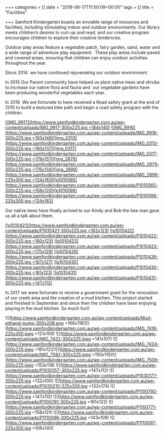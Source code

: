 +++
categories = []
date = "2018-06-17T11:50:09+00:00"
tags = []
title = "Facilities"

+++
Samford Kindergarten boasts an enviable range of resources and facilities, including stimulating indoor and outdoor environments. Our library meets children’s desires to curl-up and read, and our creative program encourages children to explore their creative tendencies.

Outdoor play areas feature a vegetable patch, fairy garden, sand, water and a wide range of adventure play equipment.  These play areas include paved and covered areas, ensuring that children can enjoy outdoor activities throughout the year.

Since 2014  we have continued rejuvenating our outdoor environment.

In 2015 Our Parent community have helped us plant native trees and shrubs to increase our native flora and fauna and  our vegetable gardens have been producing wonderful vegetables each year.

In 2016  We are fortunate to have received a Road safety grant at the end of 2015 to build a textured bike path and begin a road safety program with the children.

[![IMG_9917](https://www.samfordkindergarten.com.au/wp-content/uploads/IMG_9917-300x225.jpg =184x140)](https://www.samfordkindergarten.com.au/wp-content/uploads/IMG_9917.jpg) [![IMG_9916](https://www.samfordkindergarten.com.au/wp-content/uploads/IMG_9916-300x225.jpg =193x148)](https://www.samfordkindergarten.com.au/wp-content/uploads/IMG_9916.jpg)[![img_0313](https://www.samfordkindergarten.com.au/wp-content/uploads/IMG_0313-300x225.jpg =180x137)](https://www.samfordkindergarten.com.au/wp-content/uploads/IMG_0313.jpg)[![img_0317](https://www.samfordkindergarten.com.au/wp-content/uploads/IMG_0317-300x225.jpg =179x137)](https://www.samfordkindergarten.com.au/wp-content/uploads/IMG_0317.jpg)[![img_2879](https://www.samfordkindergarten.com.au/wp-content/uploads/IMG_2879-300x225.jpg =176x134)](https://www.samfordkindergarten.com.au/wp-content/uploads/IMG_2879.jpg)[![img_2899](https://www.samfordkindergarten.com.au/wp-content/uploads/IMG_2899-225x300.jpg =124x163)](https://www.samfordkindergarten.com.au/wp-content/uploads/IMG_2899.jpg)[![p1010565](https://www.samfordkindergarten.com.au/wp-content/uploads/P1010565-300x225.jpg =158x120)](https://www.samfordkindergarten.com.au/wp-content/uploads/P1010565.jpg)[![p1010596](https://www.samfordkindergarten.com.au/wp-content/uploads/P1010596-225x300.jpg =124x163)](https://www.samfordkindergarten.com.au/wp-content/uploads/P1010596.jpg)

Our native bees have finally arrived to our Kindy and Bob the bee man gave us all a talk about them.

[![p1010421](https://www.samfordkindergarten.com.au/wp-content/uploads/P1010421-300x225.jpg =162x123)](https://www.samfordkindergarten.com.au/wp-content/uploads/P1010421.jpg) [![p1010422](https://www.samfordkindergarten.com.au/wp-content/uploads/P1010422-300x225.jpg =160x123)](https://www.samfordkindergarten.com.au/wp-content/uploads/P1010422.jpg) [![p1010423](https://www.samfordkindergarten.com.au/wp-content/uploads/P1010423-300x225.jpg =170x129)](https://www.samfordkindergarten.com.au/wp-content/uploads/P1010423.jpg) [![p1010426](https://www.samfordkindergarten.com.au/wp-content/uploads/P1010426-300x225.jpg =167x127)](https://www.samfordkindergarten.com.au/wp-content/uploads/P1010426.jpg) [![p1010430](https://www.samfordkindergarten.com.au/wp-content/uploads/P1010430-300x225.jpg =161x123)](https://www.samfordkindergarten.com.au/wp-content/uploads/P1010430.jpg) [![p1010431](https://www.samfordkindergarten.com.au/wp-content/uploads/P1010431-300x225.jpg =147x112)](https://www.samfordkindergarten.com.au/wp-content/uploads/P1010431.jpg)

In 2017 we were fortunate to receive a government grant for the renovation of our creek area and the creation of a mud kitchen. This project started and finished in September and since then the children have been enjoying playing in the mud kitchen. So much fun!!

![](https://www.samfordkindergarten.com.au/wp-content/uploads/Mud-pithand-pump-300x208.png =166x118)![](https://www.samfordkindergarten.com.au/wp-content/uploads/IMG_7416-225x300.jpeg =121x159) ![](https://www.samfordkindergarten.com.au/wp-content/uploads/IMG_7422-300x225.jpeg =141x107) ![](https://www.samfordkindergarten.com.au/wp-content/uploads/IMG_7424-300x225.jpeg =161x122)![](https://www.samfordkindergarten.com.au/wp-content/uploads/IMG_7582-300x225.jpeg =150x115)![](https://www.samfordkindergarten.com.au/wp-content/uploads/IMG_7509-300x225.jpeg =153x118) ![](https://www.samfordkindergarten.com.au/wp-content/uploads/P1030157-300x225.jpg =147x112) ![](https://www.samfordkindergarten.com.au/wp-content/uploads/P1030177-300x225.jpg =132x100) ![](https://www.samfordkindergarten.com.au/wp-content/uploads/P1030210-225x300.jpg =132x174) ![](https://www.samfordkindergarten.com.au/wp-content/uploads/P1100792-300x225.jpg =147x112) ![](https://www.samfordkindergarten.com.au/wp-content/uploads/P1100781-300x225.jpg =161x122) ![](https://www.samfordkindergarten.com.au/wp-content/uploads/P1100771-300x225.jpg =158x121) ![](https://www.samfordkindergarten.com.au/wp-content/uploads/P1110096-300x225.jpg =143x109) ![](https://www.samfordkindergarten.com.au/wp-content/uploads/P1110097-225x300.jpg =106x140)